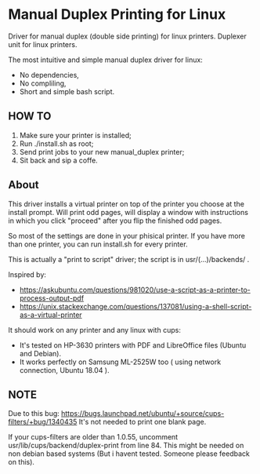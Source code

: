 # Manual Duplex Printing for Linux
Driver for manual duplex (double side printing) for linux printers. Duplexer unit for linux printers.

The most intuitive and simple manual duplex driver for linux:
- No dependencies,
- No compliling,
- Short and simple bash script.

## HOW TO
1. Make sure your printer is installed;
2. Run ./install.sh as root;
3. Send print jobs to your new manual_duplex printer;
4. Sit back and sip a coffe.


## About
This driver installs a virtual printer on top of the printer you choose at the install prompt.
Will print odd pages, will display a window with instructions in which you click "proceed" after you flip the finished odd pages.

So most of the settings are done in your phisical printer.
If you have more than one printer, you can run install.sh for every printer.

This is actually a "print to script" driver; the script is in usr/(...)/backends/ .

Inspired by:
- https://askubuntu.com/questions/981020/use-a-script-as-a-printer-to-process-output-pdf
- https://unix.stackexchange.com/questions/137081/using-a-shell-script-as-a-virtual-printer

It should work on any printer and any linux with cups:
- It's tested on HP-3630 printers with PDF and LibreOffice files (Ubuntu and Debian). 
- It works perfectly on Samsung ML-2525W too ( using network connection, Ubuntu 18.04 ).



## NOTE
Due to this bug:
https://bugs.launchpad.net/ubuntu/+source/cups-filters/+bug/1340435
 It's not needed to print one blank page.

If your cups-filters are older than 1.0.55, uncomment usr/lib/cups/backend/duplex-print from line 84.
This might be needed on non debian based systems (But i havent tested. Someone please feedback on this).
